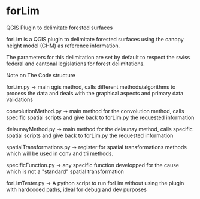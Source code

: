 # forLim
QGIS Plugin to delimitate forested surfaces

forLim is a QGIS plugin to delimitate forested surfaces using the canopy height model (CHM) as reference information.

The parameters for this delimitation are set by default to respect the swiss federal and cantonal legislations for forest delimitations.

Note on The Code structure

forLim.py -> main qgis method, calls different methods/algorithms to process the data and deals with the graphical aspects and primary data validations

convolutionMethod.py -> main method for the convolution method, calls specific spatial scripts and give back to forLim.py the requested information

delaunayMethod.py -> main method for the delaunay method, calls specific spatial scripts and give back to forLim.py the requested information

spatialTransformations.py -> register for spatial transformations methods which will be used in conv and tri methods.

specificFunction.py -> any specific function developped for the cause which is not a "standard" spatial transformation

forLimTester.py	-> A python script to run forLim without using the plugin with hardcoded paths, ideal for debug and dev purposes

